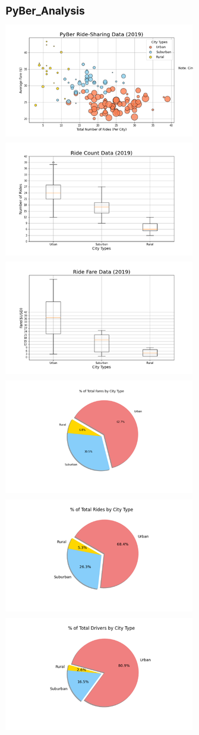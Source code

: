 # PyBer_Analysis
![](https://github.com/shamayun/PyBer_Analysis/blob/main/Resources/Fig1.png)

![](https://github.com/shamayun/PyBer_Analysis/blob/main/Resources/Fig2.png)

![](https://github.com/shamayun/PyBer_Analysis/blob/main/Resources/Fig3.png)

![](https://github.com/shamayun/PyBer_Analysis/blob/main/Resources/Fig5.png)

![](https://github.com/shamayun/PyBer_Analysis/blob/main/Resources/Fig6.png)

![](https://github.com/shamayun/PyBer_Analysis/blob/main/Resources/Fig7.png)
